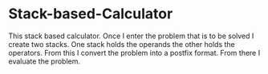 # Stack-based-Calculator
This stack based calculator. Once I enter the problem that is to be solved I create two stacks. One stack holds the operands the other holds the operators. From this I convert the problem into a postfix format. From there I evaluate the problem.
